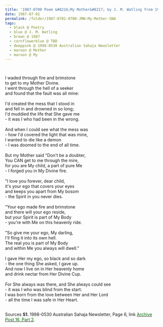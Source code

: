 ```yaml
---
title: '1987-0700 Poem &#8216;My Mother&#8217; by J. M. Watling from 1998-0530 Australian Sahaja Newsletter, Page 6'
date: 1987-07-01
permalink: /folder/1987-0701-0700-JMW-My-Mother-SNA
tags:
  - black @ Poetry
  - blue @ J. M. Watling
  - brown @ 1987
  - cornflowerblue @ TBD
  - deeppink @ 1998-0530 Australian Sahaja Newsletter
  - maroon @ Mother
  - maroon @ My
---
```


<br>

<p>
I waded through fire and brimstone<br>
to get to my Mother Divine.<br>
I went through the hell of a seeker<br>
and found that the fault was all mine:<br>
<br>
I'd created the mess that I stood in<br>
and fell in and drowned in so long;<br>
I'd muddied the life that She gave me<br>
- it was I who had been in the wrong.<br>
<br>
And when I could see what the mess was<br>
- how I'd covered the light that was mine,<br>
I wanted to die like a demon<br>
- I was doomed to the end of all time.<br>
<br>
But my Mother said "Don't be a doubter,<br>
You CAN get to me through the mire,<br>
for you are My child, a part of pure Me<br>
- I forged you in My Divine fire.<br>
<br>
"I love you forever, dear child,<br>
it's your ego that covers your eyes<br>
and keeps you apart from My bosom<br>
- the Spirit in you never dies.<br>
<br>
"Your ego made fire and brimstone<br>
and there will your ego reside,<br>
but your Spirit is part of My Body<br>
- you're with Me on this heavenly ride.<br>
<br>
"So give me your ego, My darling,<br>
I'll fling it into its own hell.<br>
The real you is part of My Body<br>
and within Me you always will dwell."<br>
<br>
I gave Her my ego, so black and so dark<br>
- the one thing She asked, I gave up.<br>
And now I live on in Her heavenly home<br>
and drink nectar from Her Divine Cup.<br>
<br>
For She always was there, and She always could see<br>
- it was I who was blind from the start:<br>
I was born from the love between Her and Her Lord<br>
- all the time I was safe in Her Heart.<br>
</p>

<br>

<wave-list>
<list-title color="DarkSeaGreen" width="40">Sources</list-title>
  <list-item color="BlanchedAlmond"  width="280"><b>S1. </b> 1998-0530 Australian Sahaja Newsletter, Page 6, link <a href="https://seven-teams.github.io/archives/2023/1215"><font color="DarkGreen">Archive Post 16, Part 2</font></a>.</list-item>
</wave-list>